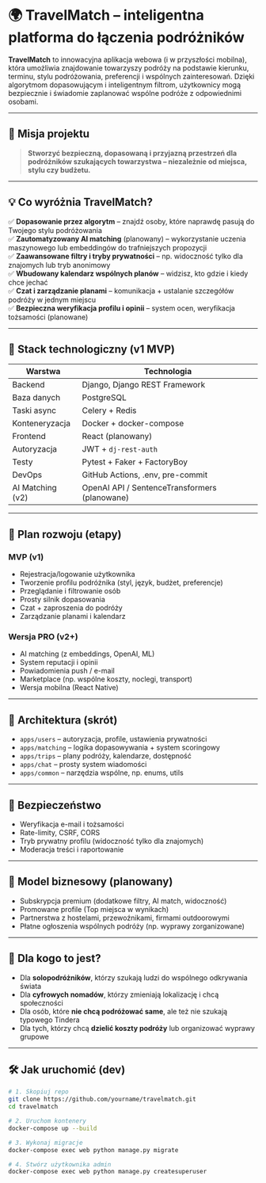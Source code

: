 # 🌍 TravelMatch – inteligentna platforma do łączenia podróżników

**TravelMatch** to innowacyjna aplikacja webowa (i w przyszłości mobilna), która umożliwia znajdowanie towarzyszy podróży na podstawie kierunku, terminu, stylu podróżowania, preferencji i wspólnych zainteresowań. Dzięki algorytmom dopasowującym i inteligentnym filtrom, użytkownicy mogą bezpiecznie i świadomie zaplanować wspólne podróże z odpowiednimi osobami.

---

## 🎯 Misja projektu

> **Stworzyć bezpieczną, dopasowaną i przyjazną przestrzeń dla podróżników szukających towarzystwa – niezależnie od miejsca, stylu czy budżetu.**

---

## 💡 Co wyróżnia TravelMatch?

✅ **Dopasowanie przez algorytm** – znajdź osoby, które naprawdę pasują do Twojego stylu podróżowania  
✅ **Zautomatyzowany AI matching** (planowany) – wykorzystanie uczenia maszynowego lub embeddingów do trafniejszych propozycji  
✅ **Zaawansowane filtry i tryby prywatności** – np. widoczność tylko dla znajomych lub tryb anonimowy  
✅ **Wbudowany kalendarz wspólnych planów** – widzisz, kto gdzie i kiedy chce jechać  
✅ **Czat i zarządzanie planami** – komunikacja + ustalanie szczegółów podróży w jednym miejscu  
✅ **Bezpieczna weryfikacja profilu i opinii** – system ocen, weryfikacja tożsamości (planowane)

---

## 🧱 Stack technologiczny (v1 MVP)

| Warstwa         | Technologia               |
|------------------|---------------------------|
| Backend          | Django, Django REST Framework |
| Baza danych      | PostgreSQL                |
| Taski async      | Celery + Redis            |
| Konteneryzacja   | Docker + docker-compose   |
| Frontend         | React (planowany)         |
| Autoryzacja      | JWT + `dj-rest-auth`      |
| Testy            | Pytest + Faker + FactoryBoy |
| DevOps           | GitHub Actions, .env, pre-commit |
| AI Matching (v2) | OpenAI API / SentenceTransformers (planowane) |

---

## 🧠 Plan rozwoju (etapy)

### MVP (v1)
- Rejestracja/logowanie użytkownika
- Tworzenie profilu podróżnika (styl, język, budżet, preferencje)
- Przeglądanie i filtrowanie osób
- Prosty silnik dopasowania
- Czat + zaproszenia do podróży
- Zarządzanie planami i kalendarz

### Wersja PRO (v2+)
- AI matching (z embeddings, OpenAI, ML)
- System reputacji i opinii
- Powiadomienia push / e-mail
- Marketplace (np. wspólne koszty, noclegi, transport)
- Wersja mobilna (React Native)

---

## 📐 Architektura (skrót)

- `apps/users` – autoryzacja, profile, ustawienia prywatności  
- `apps/matching` – logika dopasowywania + system scoringowy  
- `apps/trips` – plany podróży, kalendarze, dostępność  
- `apps/chat` – prosty system wiadomości  
- `apps/common` – narzędzia wspólne, np. enums, utils

---

## 🔐 Bezpieczeństwo

- Weryfikacja e-mail i tożsamości
- Rate-limity, CSRF, CORS
- Tryb prywatny profilu (widoczność tylko dla znajomych)
- Moderacja treści i raportowanie

---

## 💸 Model biznesowy (planowany)

- Subskrypcja premium (dodatkowe filtry, AI match, widoczność)
- Promowane profile (Top miejsca w wynikach)
- Partnerstwa z hostelami, przewoźnikami, firmami outdoorowymi
- Płatne ogłoszenia wspólnych podróży (np. wyprawy zorganizowane)

---

## 🤝 Dla kogo to jest?

- Dla **solopodróżników**, którzy szukają ludzi do wspólnego odkrywania świata  
- Dla **cyfrowych nomadów**, którzy zmieniają lokalizację i chcą społeczności  
- Dla osób, które **nie chcą podróżować same**, ale też nie szukają typowego Tindera  
- Dla tych, którzy chcą **dzielić koszty podróży** lub organizować wyprawy grupowe  

---

## 🛠️ Jak uruchomić (dev)

```bash
# 1. Skopiuj repo
git clone https://github.com/yourname/travelmatch.git
cd travelmatch

# 2. Uruchom kontenery
docker-compose up --build

# 3. Wykonaj migracje
docker-compose exec web python manage.py migrate

# 4. Stwórz użytkownika admin
docker-compose exec web python manage.py createsuperuser
